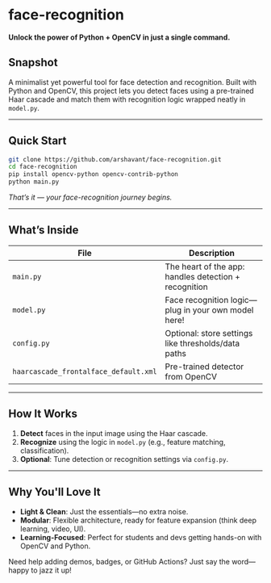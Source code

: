 

# face-recognition

**Unlock the power of Python + OpenCV in just a single command.**



## Snapshot

A minimalist yet powerful tool for face detection and recognition. Built with Python and OpenCV, this project lets you detect faces using a pre-trained Haar cascade and match them with recognition logic wrapped neatly in `model.py`.

---

## Quick Start

```bash
git clone https://github.com/arshavant/face-recognition.git
cd face-recognition
pip install opencv-python opencv-contrib-python
python main.py
```

*That’s it — your face-recognition journey begins.*

---

## What’s Inside

| File                                  | Description                                           |
| ------------------------------------- | ----------------------------------------------------- |
| `main.py`                             | The heart of the app: handles detection + recognition |
| `model.py`                            | Face recognition logic—plug in your own model here!   |
| `config.py`                           | Optional: store settings like thresholds/data paths   |
| `haarcascade_frontalface_default.xml` | Pre-trained detector from OpenCV                      |

---

## How It Works

1. **Detect** faces in the input image using the Haar cascade.
2. **Recognize** using the logic in `model.py` (e.g., feature matching, classification).
3. **Optional**: Tune detection or recognition settings via `config.py`.

---

## Why You'll Love It

* **Light & Clean**: Just the essentials—no extra noise.
* **Modular**: Flexible architecture, ready for feature expansion (think deep learning, video, UI).
* **Learning-Focused**: Perfect for students and devs getting hands-on with OpenCV and Python.



Need help adding demos, badges, or GitHub Actions? Just say the word—happy to jazz it up!
